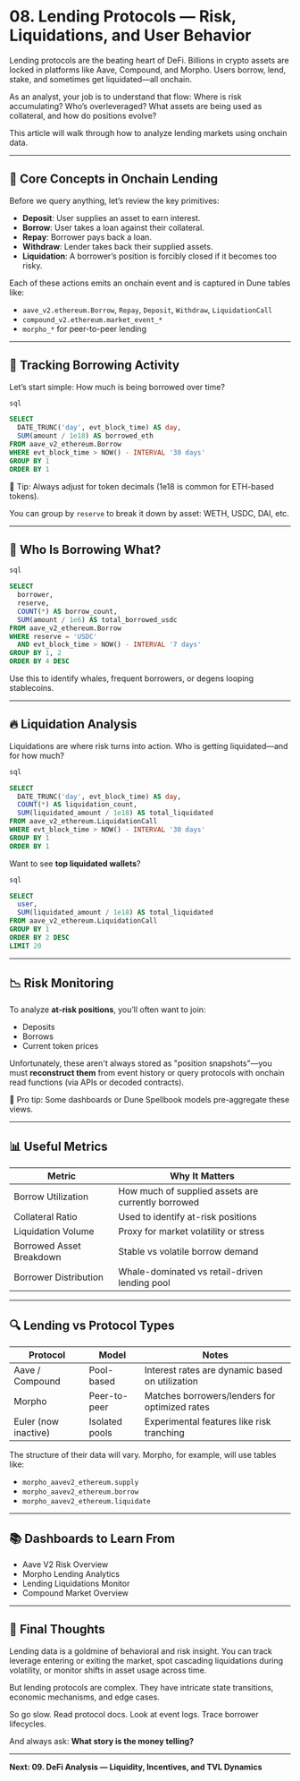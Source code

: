 # 08. Lending Protocols — Risk, Liquidations, and User Behavior

Lending protocols are the beating heart of DeFi. Billions in crypto assets are locked in platforms like Aave, Compound, and Morpho. Users borrow, lend, stake, and sometimes get liquidated—all onchain.

As an analyst, your job is to understand that flow: Where is risk accumulating? Who’s overleveraged? What assets are being used as collateral, and how do positions evolve?

This article will walk through how to analyze lending markets using onchain data.

---

## 🧠 Core Concepts in Onchain Lending

Before we query anything, let’s review the key primitives:

- **Deposit**: User supplies an asset to earn interest.
- **Borrow**: User takes a loan against their collateral.
- **Repay**: Borrower pays back a loan.
- **Withdraw**: Lender takes back their supplied assets.
- **Liquidation**: A borrower’s position is forcibly closed if it becomes too risky.

Each of these actions emits an onchain event and is captured in Dune tables like:

- `aave_v2.ethereum.Borrow`, `Repay`, `Deposit`, `Withdraw`, `LiquidationCall`
- `compound_v2.ethereum.market_event_*`
- `morpho_*` for peer-to-peer lending

---

## 💸 Tracking Borrowing Activity

Let’s start simple: How much is being borrowed over time?

```sql
sql

SELECT 
  DATE_TRUNC('day', evt_block_time) AS day,
  SUM(amount / 1e18) AS borrowed_eth
FROM aave_v2_ethereum.Borrow
WHERE evt_block_time > NOW() - INTERVAL '30 days'
GROUP BY 1
ORDER BY 1
```

🧠 Tip: Always adjust for token decimals (1e18 is common for ETH-based tokens).

You can group by `reserve` to break it down by asset: WETH, USDC, DAI, etc.

------

## 🏦 Who Is Borrowing What?

```sql
sql

SELECT 
  borrower,
  reserve,
  COUNT(*) AS borrow_count,
  SUM(amount / 1e6) AS total_borrowed_usdc
FROM aave_v2_ethereum.Borrow
WHERE reserve = 'USDC'
  AND evt_block_time > NOW() - INTERVAL '7 days'
GROUP BY 1, 2
ORDER BY 4 DESC
```

Use this to identify whales, frequent borrowers, or degens looping stablecoins.

------

## 🔥 Liquidation Analysis

Liquidations are where risk turns into action. Who is getting liquidated—and for how much?

```sql
sql

SELECT 
  DATE_TRUNC('day', evt_block_time) AS day,
  COUNT(*) AS liquidation_count,
  SUM(liquidated_amount / 1e18) AS total_liquidated
FROM aave_v2_ethereum.LiquidationCall
WHERE evt_block_time > NOW() - INTERVAL '30 days'
GROUP BY 1
ORDER BY 1
```

Want to see **top liquidated wallets**?

```sql
sql

SELECT 
  user,
  SUM(liquidated_amount / 1e18) AS total_liquidated
FROM aave_v2_ethereum.LiquidationCall
GROUP BY 1
ORDER BY 2 DESC
LIMIT 20
```

------

## 📉 Risk Monitoring

To analyze **at-risk positions**, you’ll often want to join:

- Deposits
- Borrows
- Current token prices

Unfortunately, these aren't always stored as "position snapshots"—you must **reconstruct them** from event history or query protocols with onchain read functions (via APIs or decoded contracts).

🧠 Pro tip: Some dashboards or Dune Spellbook models pre-aggregate these views.

------

## 📊 Useful Metrics

| Metric                   | Why It Matters                                     |
| ------------------------ | -------------------------------------------------- |
| Borrow Utilization       | How much of supplied assets are currently borrowed |
| Collateral Ratio         | Used to identify at-risk positions                 |
| Liquidation Volume       | Proxy for market volatility or stress              |
| Borrowed Asset Breakdown | Stable vs volatile borrow demand                   |
| Borrower Distribution    | Whale-dominated vs retail-driven lending pool      |

------

## 🔍 Lending vs Protocol Types

| Protocol             | Model          | Notes                                           |
| -------------------- | -------------- | ----------------------------------------------- |
| Aave / Compound      | Pool-based     | Interest rates are dynamic based on utilization |
| Morpho               | Peer-to-peer   | Matches borrowers/lenders for optimized rates   |
| Euler (now inactive) | Isolated pools | Experimental features like risk tranching       |

The structure of their data will vary. Morpho, for example, will use tables like:

- `morpho_aavev2_ethereum.supply`
- `morpho_aavev2_ethereum.borrow`
- `morpho_aavev2_ethereum.liquidate`

------

## 📚 Dashboards to Learn From

- Aave V2 Risk Overview
- Morpho Lending Analytics
- Lending Liquidations Monitor
- Compound Market Overview

------

## 🧠 Final Thoughts

Lending data is a goldmine of behavioral and risk insight. You can track leverage entering or exiting the market, spot cascading liquidations during volatility, or monitor shifts in asset usage across time.

But lending protocols are complex. They have intricate state transitions, economic mechanisms, and edge cases.

So go slow. Read protocol docs. Look at event logs. Trace borrower lifecycles.

And always ask: **What story is the money telling?**

------

**Next: 09. DeFi Analysis — Liquidity, Incentives, and TVL Dynamics**